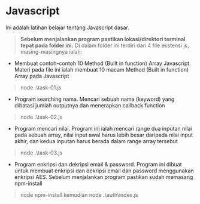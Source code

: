 # Javascript 

Ini adalah latihan belajar tentang Javascript dasar.
> **Sebelum menjalankan program pastikan lokasi/direktori terminal tepat pada folder ini.** 
Di dalam folder ini terdiri dari 4 file ekstensi js, masing-masingnya ialah:

- Membuat contoh-contoh 10 Method (Built in function) Array Javascript.
Materi pada file ini ialah membuat 10 macam Method (Built in function) Array pada Javascript
> node .\task-01.js

- Program searching nama.
Mencari sebuah nama (keyword) yang dibatasi jumlah outputnya dan menerapkan callback function
> node .\task-02.js

- Program mencari nilai.
Program ini ialah mencari range dua inputan nilai pada sebuah array, nilai input awal harus lebih besar daripada nilai input akhir, dan kedua inputan harus berada dalam range array tersebut
> node .\task-03.js

- Program enkripsi dan dekripsi email & password.
Program ini dibuat untuk membuat enkripsi dan dekripsi email dan password menggunakan enkripsi AES.
Sebelum menjalankan program pastikan sudah memasang npm-install
> node npm-install
kemudian
> node .\auth\index.js